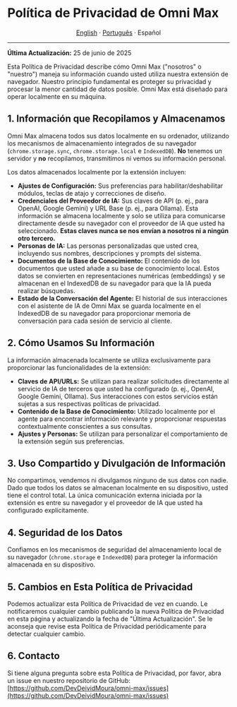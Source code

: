 # Política de Privacidad de Omni Max

<div align="center">

[English](./PRIVACY_POLICY.md) · [Português](./PRIVACY_POLICY.pt-BR.md) · Español

</div>

---

**Última Actualización:** 25 de junio de 2025

Esta Política de Privacidad describe cómo Omni Max ("nosotros" o "nuestro") maneja su información cuando usted utiliza nuestra extensión de navegador. Nuestro principio fundamental es proteger su privacidad y procesar la menor cantidad de datos posible. Omni Max está diseñado para operar localmente en su máquina.

## 1. Información que Recopilamos y Almacenamos

Omni Max almacena todos sus datos localmente en su ordenador, utilizando los mecanismos de almacenamiento integrados de su navegador (`chrome.storage.sync`, `chrome.storage.local` e `IndexedDB`). **No** tenemos un servidor y **no** recopilamos, transmitimos ni vemos su información personal.

Los datos almacenados localmente por la extensión incluyen:

* **Ajustes de Configuración:** Sus preferencias para habilitar/deshabilitar módulos, teclas de atajo y correcciones de diseño.
* **Credenciales del Proveedor de IA:** Sus claves de API (p. ej., para OpenAI, Google Gemini) y URL Base (p. ej., para Ollama). Esta información se almacena localmente y solo se utiliza para comunicarse directamente desde su navegador con el proveedor de IA que usted ha seleccionado. **Estas claves nunca se nos envían a nosotros ni a ningún otro tercero.**
* **Personas de IA:** Las personas personalizadas que usted crea, incluyendo sus nombres, descripciones y prompts del sistema.
* **Documentos de la Base de Conocimiento:** El contenido de los documentos que usted añade a su base de conocimiento local. Estos datos se convierten en representaciones numéricas (embeddings) y se almacenan en el IndexedDB de su navegador para que la IA pueda realizar búsquedas.
* **Estado de la Conversación del Agente:** El historial de sus interacciones con el asistente de IA de Omni Max se guarda localmente en el IndexedDB de su navegador para proporcionar memoria de conversación para cada sesión de servicio al cliente.

## 2. Cómo Usamos Su Información

La información almacenada localmente se utiliza exclusivamente para proporcionar las funcionalidades de la extensión:

* **Claves de API/URLs:** Se utilizan para realizar solicitudes directamente al servicio de IA de terceros que usted ha configurado (p. ej., OpenAI, Google Gemini, Ollama). Sus interacciones con estos servicios están sujetas a sus respectivas políticas de privacidad.
* **Contenido de la Base de Conocimiento:** Utilizado localmente por el agente para encontrar información relevante y proporcionar respuestas contextualmente conscientes a sus consultas.
* **Ajustes y Personas:** Se utilizan para personalizar el comportamiento de la extensión según sus preferencias.

## 3. Uso Compartido y Divulgación de Información

No compartimos, vendemos ni divulgamos ninguno de sus datos con nadie. Dado que todos los datos se almacenan localmente en su dispositivo, usted tiene el control total. La única comunicación externa iniciada por la extensión es entre su navegador y el proveedor de IA que usted ha configurado explícitamente.

## 4. Seguridad de los Datos

Confiamos en los mecanismos de seguridad del almacenamiento local de su navegador (`chrome.storage` e `IndexedDB`) para proteger la información almacenada en su dispositivo.

## 5. Cambios en Esta Política de Privacidad

Podemos actualizar esta Política de Privacidad de vez en cuando. Le notificaremos cualquier cambio publicando la nueva Política de Privacidad en esta página y actualizando la fecha de "Última Actualización". Se le aconseja que revise esta Política de Privacidad periódicamente para detectar cualquier cambio.

## 6. Contacto

Si tiene alguna pregunta sobre esta Política de Privacidad, por favor, abra un issue en nuestro repositorio de GitHub:
[https://github.com/DevDeividMoura/omni-max/issues](https://github.com/DevDeividMoura/omni-max/issues)